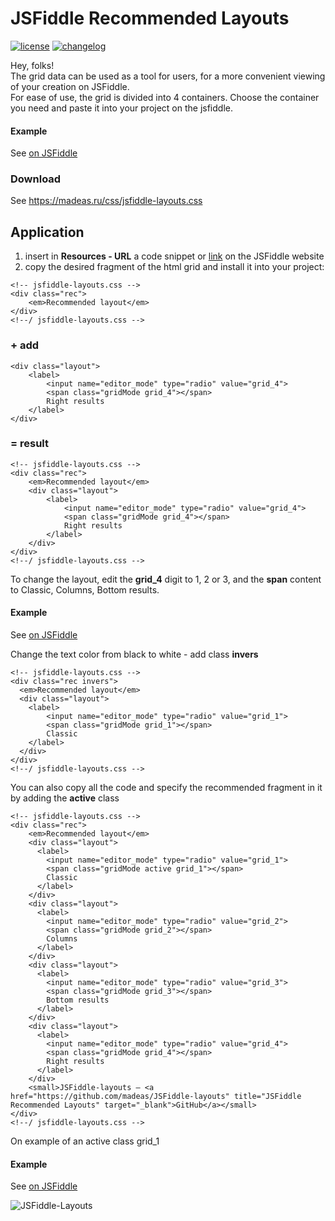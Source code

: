 # JSFiddle Recommended Layouts

<a href="/LICENSE.md"><img src="https://camo.githubusercontent.com/85e1dd5bc10efc714bde30575f2ba9720ef1d235/68747470733a2f2f696d672e736869656c64732e696f2f6e706d2f6c2f6e6f726d616c697a652e6373732e7376673f7374796c653d666c61742d737175617265" alt="license" data-canonical-src="https://img.shields.io/npm/l/normalize.css.svg?style=flat-square" style="max-width:100%;"></a> <a href="/CHANGELOG.md"><img src="https://camo.githubusercontent.com/e105f99fc4e9949b153a9de29f1eadbc3c33df23/68747470733a2f2f696d672e736869656c64732e696f2f62616467652f6368616e67656c6f672d6d642d626c75652e7376673f7374796c653d666c61742d737175617265" alt="changelog" data-canonical-src="https://img.shields.io/badge/changelog-md-blue.svg?style=flat-square" style="max-width:100%;"></a>

Hey, folks!  
The grid data can be used as a tool for users, for a more convenient viewing of your creation on JSFiddle.  
For ease of use, the grid is divided into 4 containers. Choose the container you need and paste it into your project on the jsfiddle.  

#### Example
See [on JSFiddle][id1]

### Download
See https://madeas.ru/css/jsfiddle-layouts.css

## Application

1. insert in **Resources - URL** a code snippet or [link][id2] on the JSFiddle website
2. copy the desired fragment of the html grid and install it into your project:  
>
    <!-- jsfiddle-layouts.css -->
    <div class="rec">
        <em>Recommended layout</em>
    </div>
    <!--/ jsfiddle-layouts.css -->
    
### + add  
>
    <div class="layout">
        <label>
            <input name="editor_mode" type="radio" value="grid_4">
            <span class="gridMode grid_4"></span>
            Right results
        </label>
    </div>
    
### = result
>
    <!-- jsfiddle-layouts.css -->
    <div class="rec">
        <em>Recommended layout</em>
        <div class="layout">
            <label>
                <input name="editor_mode" type="radio" value="grid_4">
                <span class="gridMode grid_4"></span>
                Right results
            </label>
        </div>
    </div>
    <!--/ jsfiddle-layouts.css -->

To change the layout, edit the **grid_4** digit to 1, 2 or 3, and the **span** content to Classic, Columns, Bottom results.

#### Example
See [on JSFiddle][id3]

Change the text color from black to white - add class **invers**
>
    <!-- jsfiddle-layouts.css -->
    <div class="rec invers">
      <em>Recommended layout</em>
      <div class="layout">
        <label>
            <input name="editor_mode" type="radio" value="grid_1">
            <span class="gridMode grid_1"></span>
            Classic
        </label>
      </div>
    </div>
    <!--/ jsfiddle-layouts.css -->
    
You can also copy all the code and specify the recommended fragment in it by adding the **active** class
>
    <!-- jsfiddle-layouts.css -->
    <div class="rec">
        <em>Recommended layout</em>
        <div class="layout">
          <label>
            <input name="editor_mode" type="radio" value="grid_1">
            <span class="gridMode active grid_1"></span>
            Classic
          </label>
        </div>
        <div class="layout">
          <label>
            <input name="editor_mode" type="radio" value="grid_2">
            <span class="gridMode grid_2"></span>
            Columns
          </label>
        </div>
        <div class="layout">
          <label>
            <input name="editor_mode" type="radio" value="grid_3">
            <span class="gridMode grid_3"></span>
            Bottom results
          </label>
        </div>
        <div class="layout">
          <label>
            <input name="editor_mode" type="radio" value="grid_4">
            <span class="gridMode grid_4"></span>
            Right results
          </label>
        </div>
        <small>JSFiddle-layouts — <a href="https://github.com/madeas/JSFiddle-layouts" title="JSFiddle Recommended Layouts" target="_blank">GitHub</a></small>
    </div>
    <!--/ jsfiddle-layouts.css -->

On example of an active class grid_1 

#### Example
See [on JSFiddle][id4]

![JSFiddle-Layouts](https://madeas.ru/wp-content/uploads/2018/04/bg-art_22.png "JSFiddle Recommended Layouts")

[id1]: https://jsfiddle.net/madeas/ouLehk70/ "Code example on JSFiddle"
[id2]: https://madeas.ru/css/jsfiddle-layouts.css "jsfiddle-layouts.css"
[id3]: https://jsfiddle.net/madeas/q2p2ydk6/3/ "Full example on JSFiddle"
[id4]: https://jsfiddle.net/madeas/L54xt3ej/ "Example on JSFiddle"
